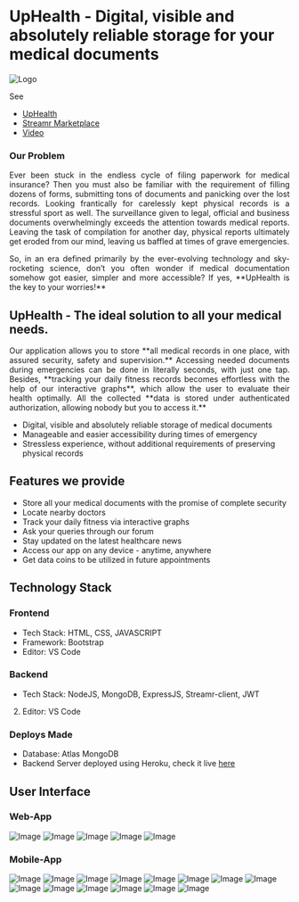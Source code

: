 # UpHealth - Digital, visible and absolutely reliable storage for your medical documents
![Logo](https://raw.githubusercontent.com/Anand-Sinha/vault/master/images/Logo.png)

See 
- [UpHealth](http://up-health.herokuapp.com)
- [Streamr Marketplace](https://hack.streamr.network/marketplace/products/96e07710e6f44c19994bca33fb409ffe78f48eebd18a41909959ea95e2fd3848)
- [Video](https://youtu.be/zkKB4Kb6ipQ)

### Our Problem
<p align="justify">Ever been stuck in the endless cycle of filing paperwork for medical insurance? Then you must also be familiar with the requirement of filling dozens of forms, submitting tons of documents and panicking over the lost records. Looking frantically for carelessly kept physical records is a stressful sport as well. The surveillance given to legal, official and business documents overwhelmingly exceeds the attention towards medical reports. Leaving the task of compilation for another day, physical reports ultimately get eroded from our mind, leaving us baffled at times of grave emergencies. </p>

<p align="justify">So, in an era defined primarily by the ever-evolving technology and sky-rocketing science, don’t you often wonder if medical documentation somehow got easier, simpler and more accessible? If yes, **UpHealth is the key to your worries!** </p>


## UpHealth - The ideal solution to all your medical needs. 

<p align="justify">Our application allows you to store **all medical records in one place, with assured security, safety and supervision.** Accessing needed documents during emergencies can be done in literally seconds, with just one tap. Besides, **tracking your daily fitness records becomes effortless with the help of our interactive graphs**, which allow the user to evaluate their health optimally. All the collected **data is stored under authenticated authorization, allowing nobody but you to access it.** </p>

- Digital, visible and absolutely reliable storage of medical documents 
- Manageable and easier accessibility during times of emergency 
- Stressless experience, without additional requirements of preserving physical records 

## Features we provide

- Store all your medical documents with the promise of complete security 
- Locate nearby doctors
- Track your daily fitness via interactive graphs
- Ask your queries through our forum
- Stay updated on the latest healthcare news 
- Access our app on any device - anytime, anywhere 
- Get data coins to be utilized in future appointments

## Technology Stack

### Frontend

- Tech Stack: HTML, CSS, JAVASCRIPT
- Framework: Bootstrap
- Editor: VS Code

### Backend

- Tech Stack: NodeJS, MongoDB, ExpressJS, Streamr-client, JWT
2. Editor: VS Code

### Deploys Made

- Database: Atlas MongoDB
- Backend Server deployed using Heroku, check it live [here](http://up-health.herokuapp.com)

## User Interface
### Web-App

![Image](https://raw.githubusercontent.com/Anand-Sinha/vault/master/images/screencapture-testuphealth-herokuapp-2021-03-06-05_50_36.png)
![Image](https://raw.githubusercontent.com/Anand-Sinha/vault/master/images/screencapture-testuphealth-herokuapp-2021-03-06-05_50_59.png)
![Image](https://raw.githubusercontent.com/Anand-Sinha/vault/master/images/Screenshot%20(293).png)
![Image](https://raw.githubusercontent.com/Anand-Sinha/vault/master/images/Screenshot%20(294).png)
![Image](https://raw.githubusercontent.com/Anand-Sinha/vault/master/images/Screenshot%20(295).png)

### Mobile-App

![Image](https://raw.githubusercontent.com/Anand-Sinha/vault/master/images/Screenshot_20210306_112759_com.android.chrome.jpg)
![Image](https://raw.githubusercontent.com/Anand-Sinha/vault/master/images/Screenshot_20210306_113128_com.android.chrome.jpg)
![Image](https://raw.githubusercontent.com/Anand-Sinha/vault/master/images/Screenshot_20210306_112803_com.android.chrome.jpg)
![Image](https://raw.githubusercontent.com/Anand-Sinha/vault/master/images/Screenshot_20210306_112829_com.android.chrome.jpg)
![Image](https://raw.githubusercontent.com/Anand-Sinha/vault/master/images/Screenshot_20210306_112848_com.android.chrome.jpg)
![Image](https://raw.githubusercontent.com/Anand-Sinha/vault/master/images/Screenshot_20210306_112859_com.android.chrome.jpg)
![Image](https://raw.githubusercontent.com/Anand-Sinha/vault/master/images/Screenshot_20210306_112911_com.android.chrome.jpg)
![Image](https://raw.githubusercontent.com/Anand-Sinha/vault/master/images/Screenshot_20210306_112948_com.android.chrome.jpg)
![Image](https://raw.githubusercontent.com/Anand-Sinha/vault/master/images/Screenshot_20210306_113109_com.android.chrome.jpg)
![Image](https://raw.githubusercontent.com/Anand-Sinha/vault/master/images/Screenshot_20210306_113114_com.android.chrome.jpg)
![Image](https://raw.githubusercontent.com/Anand-Sinha/vault/master/images/Screenshot_20210306_113135_com.android.chrome.jpg)
![Image](https://raw.githubusercontent.com/Anand-Sinha/vault/master/images/Screenshot_20210306_113140_com.android.chrome.jpg)
![Image](https://raw.githubusercontent.com/Anand-Sinha/vault/master/images/Screenshot_20210306_113142_com.android.chrome.jpg)
![Image](https://raw.githubusercontent.com/Anand-Sinha/vault/master/images/Screenshot_20210306_113159_com.android.chrome.jpg)


